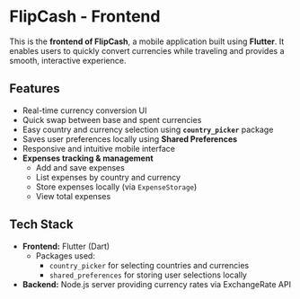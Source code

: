 # FlipCash - Frontend

This is the **frontend of FlipCash**, a mobile application built using **Flutter**. It enables users to quickly convert currencies while traveling and provides a smooth, interactive experience.

## Features
- Real-time currency conversion UI
- Quick swap between base and spent currencies
- Easy country and currency selection using **`country_picker`** package
- Saves user preferences locally using **Shared Preferences**
- Responsive and intuitive mobile interface
-  **Expenses tracking & management**  
    - Add and save expenses  
    - List expenses by country and currency  
    - Store expenses locally (via `ExpenseStorage`)  
    - View total expenses 

## Tech Stack
- **Frontend:** Flutter (Dart)  
  - Packages used:
    - `country_picker` for selecting countries and currencies
    - `shared_preferences` for storing user selections locally
- **Backend:** Node.js server providing currency rates via ExchangeRate API

